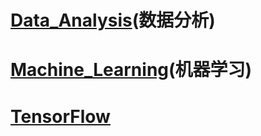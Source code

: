 # [Data_Analysis](https://github.com/Zahirgeek/Data/tree/master/Data_Analysis)(数据分析)

# [Machine_Learning](https://github.com/Zahirgeek/Data/tree/master/Machine_Learning)(机器学习)

# [TensorFlow]()